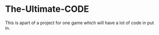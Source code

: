 # The-Ultimate-CODE
This is apart of a project for one game which will have a lot of code in put in.
